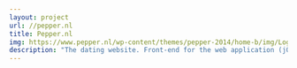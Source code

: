 ```yaml
---
layout: project
url: //pepper.nl
title: Pepper.nl
img: https://www.pepper.nl/wp-content/themes/pepper-2014/home-b/img/Logo.png
description: "The dating website. Front-end for the web application (jQuery / html5 / css3)."
---
```

